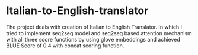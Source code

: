 # Italian-to-English-translator
The project deals with creation of Italian to English Translator. In which I tried to implement seq2seq model and seq2seq based attention mechanism with all three score functions by using glove embeddings and achieved BLUE Score of 0.4 with concat scoring function.
